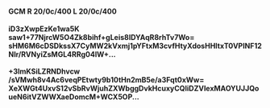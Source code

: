 #### GCM R 20/0c/400 L 20/0c/400
**iD3zXwpEzKe1wa5K**<br/>**saw1+77NjrcW5O4Zk8bihf+gLeis8lDYAqR8rhTv7Wo=**<br/>**sHM6M6cDSDkssX7CyMW2kVxmj1pYFtxM3cvfHtyXdosHHltxT0VPINF12NIr/RVNyiZsMGL4RRg04lW+...**<br/><br/>
**+3lmKSiLZRNDhvcw**<br/>**/sVMwh8v4Ac6veqPEtwty9b10tHn2mB5e/a3Fqt0xWw=**<br/>**XeXWGt4UxvS12vSbRvWjuhZXWbggDvkHcuxyCQliDZVIexMAOYUJJQoueN6itVZWWXaeDomcM+WCX5OP...**
